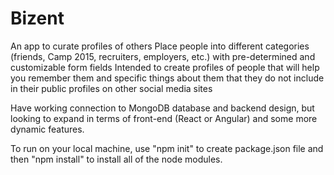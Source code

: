 # Bizent
An app to curate profiles of others 
Place people into different categories (friends, Camp 2015, recruiters, employers, etc.) with pre-determined and customizable form fields
Intended to create profiles of people that will help you remember them and specific things about them that they do not include in their public profiles on other social media sites 

Have working connection to MongoDB database and backend design, but looking to expand in terms of front-end (React or Angular) and some more dynamic features. 

To run on your local machine, use "npm init" to create package.json file and then "npm install" to install all of the node modules. 

